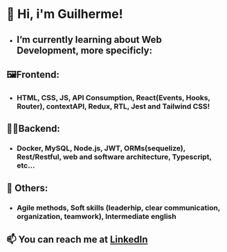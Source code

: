 # 👋 Hi, i'm Guilherme!
- ## I’m currently learning about Web Development, more specificly:
## 🖼️Frontend:
- ### HTML, CSS, JS, API Consumption, React(Events, Hooks, Router), contextAPI, Redux, RTL, Jest and Tailwind CSS!
## 👨‍💻Backend:
- ### Docker, MySQL, Node.js, JWT, ORMs(sequelize), Rest/Restful, web and software architecture, Typescript, etc...
## 🔀 Others:
- ### Agile methods, Soft skills (leaderhip, clear communication, organization, teamwork), Intermediate english
## 📫 You can reach me at <a href="https://www.linkedin.com/in/guihallmann/"> LinkedIn </a>
